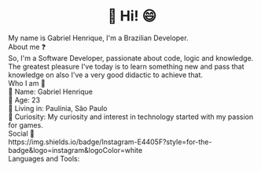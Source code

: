 <h1 align="center"> 👋 Hi! 😄</h1>
<div>
  <div>
My name is Gabriel Henrique, I'm a Brazilian Developer.
<div>
  <div>
About me ❓<div>
So, I'm a Software Developer, passionate about code, logic and knowledge. The greatest pleasure I've today is to learn something new and pass that knowledge on also I've a very good didactic to achieve that.
<div>
  <div>
Who I am 🧠<div>
🔹 Name: Gabriel Henrique <div>
🔸 Age: 23 <div>
🔹 Living in: Paulínia, São Paulo <div>
🔸 Curiosity: My curiosity and interest in technology started with my passion for games.<div>
<div>
  <div>
Social 🤵<div>
  https://img.shields.io/badge/Instagram-E4405F?style=for-the-badge&logo=instagram&logoColor=white
<div>
  <div>
Languages and Tools:
        

